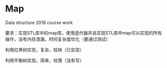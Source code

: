 # Map
Data structure 2018 course work

要求：实现STL库中的map库，使用迭代器并且实现STL库中map可以实现的所有操作，没有内存泄漏，时间复杂度优化（要通过测试）

利用红黑树实现，复杂，较快（已实现）

利用平衡树实现，简单，较慢（没有写）
